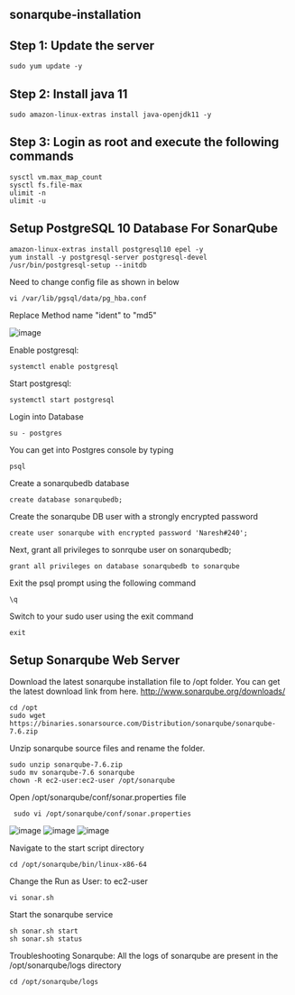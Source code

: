 ## sonarqube-installation

## Step 1: Update the server
    sudo yum update -y
## Step 2: Install java 11
    sudo amazon-linux-extras install java-openjdk11 -y
## Step 3: Login as root and execute the following commands
    sysctl vm.max_map_count
    sysctl fs.file-max
    ulimit -n
    ulimit -u
## Setup PostgreSQL 10 Database For SonarQube
    amazon-linux-extras install postgresql10 epel -y
    yum install -y postgresql-server postgresql-devel
    /usr/bin/postgresql-setup --initdb
Need to change config file as shown in below
    
    vi /var/lib/pgsql/data/pg_hba.conf
Replace Method name "ident" to "md5"

![image](https://user-images.githubusercontent.com/68885738/90953619-aef2f800-e48a-11ea-9b50-489183e9b0c1.png)

Enable  postgresql:
    
    systemctl enable postgresql
Start postgresql:

    systemctl start postgresql

Login into Database
	  
    su - postgres
You can get into Postgres console by typing
	  
    psql
Create a sonarqubedb database
	  
    create database sonarqubedb;
Create the sonarqube DB user with a strongly encrypted password
	  
    create user sonarqube with encrypted password 'Naresh#240';
Next, grant all privileges to sonrqube user on sonarqubedb;
	  
    grant all privileges on database sonarqubedb to sonarqube
Exit the psql prompt using the following command
	  
    \q
Switch to your sudo user using the exit command
	  
    exit

## Setup Sonarqube Web Server
Download the latest sonarqube installation file to /opt folder. You can get the latest download link from here. http://www.sonarqube.org/downloads/
	
    cd /opt
    sudo wget https://binaries.sonarsource.com/Distribution/sonarqube/sonarqube-7.6.zip
	
Unzip sonarqube source files and rename the folder.
	
    sudo unzip sonarqube-7.6.zip
    sudo mv sonarqube-7.6 sonarqube
    chown -R ec2-user:ec2-user /opt/sonarqube
	
Open /opt/sonarqube/conf/sonar.properties file
	
     sudo vi /opt/sonarqube/conf/sonar.properties
![image](https://user-images.githubusercontent.com/68885738/90953687-7acc0700-e48b-11ea-94f9-4b32f8f170b0.png)
![image](https://user-images.githubusercontent.com/68885738/90953736-c1b9fc80-e48b-11ea-88f9-2629c85fdf56.png)
![image](https://user-images.githubusercontent.com/68885738/90953772-05146b00-e48c-11ea-8dab-143be09d878b.png)

Navigate to the start script directory
	
    cd /opt/sonarqube/bin/linux-x86-64
Change the Run as User: to ec2-user
	  
    vi sonar.sh
Start the sonarqube service
	
    sh sonar.sh start
    sh sonar.sh status
Troubleshooting Sonarqube:
All the logs of sonarqube are present in the /opt/sonarqube/logs directory
	
    cd /opt/sonarqube/logs
